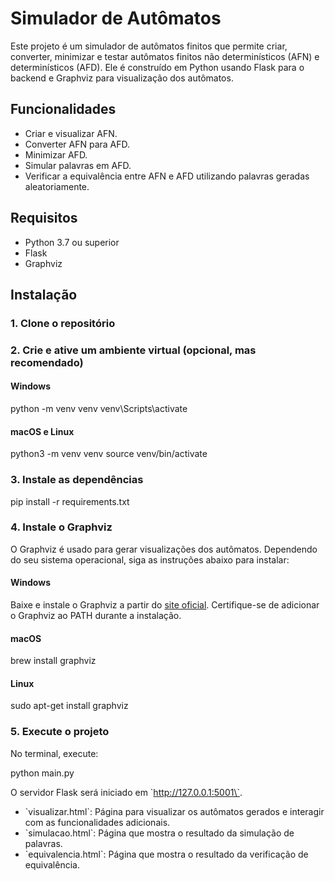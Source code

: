 # Simulador de Autômatos

Este projeto é um simulador de autômatos finitos que permite criar, converter, minimizar e testar autômatos finitos não determinísticos (AFN) e determinísticos (AFD). Ele é construído em Python usando Flask para o backend e Graphviz para visualização dos autômatos.

## Funcionalidades

- Criar e visualizar AFN.
- Converter AFN para AFD.
- Minimizar AFD.
- Simular palavras em AFD.
- Verificar a equivalência entre AFN e AFD utilizando palavras geradas aleatoriamente.

## Requisitos

- Python 3.7 ou superior
- Flask
- Graphviz

## Instalação

### 1. Clone o repositório

### 2. Crie e ative um ambiente virtual (opcional, mas recomendado)

#### Windows


python -m venv venv
venv\Scripts\activate


#### macOS e Linux


python3 -m venv venv
source venv/bin/activate


### 3. Instale as dependências


pip install -r requirements.txt


### 4. Instale o Graphviz

O Graphviz é usado para gerar visualizações dos autômatos. Dependendo do seu sistema operacional, siga as instruções abaixo para instalar:

#### Windows

Baixe e instale o Graphviz a partir do [site oficial](https://graphviz.gitlab.io/_pages/Download/Download_windows.html). Certifique-se de adicionar o Graphviz ao PATH durante a instalação.

#### macOS


brew install graphviz


#### Linux


sudo apt-get install graphviz


### 5. Execute o projeto

No terminal, execute:

python main.py


O servidor Flask será iniciado em \`http://127.0.0.1:5001\`.


  - \`visualizar.html\`: Página para visualizar os autômatos gerados e interagir com as funcionalidades adicionais.
  - \`simulacao.html\`: Página que mostra o resultado da simulação de palavras.
  - \`equivalencia.html\`: Página que mostra o resultado da verificação de equivalência.

